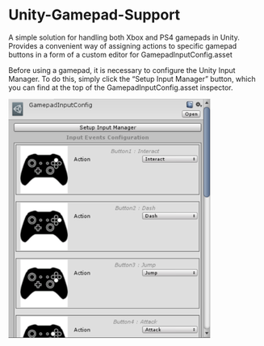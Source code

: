 # Unity-Gamepad-Support

A simple solution for handling both Xbox and PS4 gamepads in Unity.
Provides a convenient way of assigning actions to specific gamepad buttons in a form of a custom editor for GamepadInputConfig.asset

Before using a gamepad, it is necessary to configure the Unity Input Manager. To do this, simply click the “Setup Input Manager” button, which you can find at the top of the GamepadInputConfig.asset inspector.

<img src="Images/GamepadConfig.PNG" width = "400">
